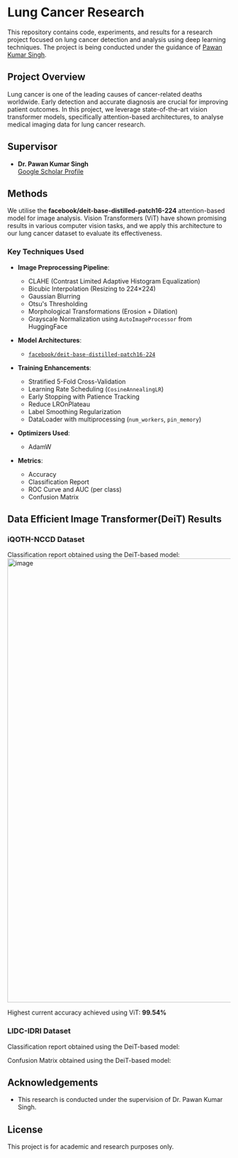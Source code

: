 # Lung Cancer Research

This repository contains code, experiments, and results for a research project focused on lung cancer detection and analysis using deep learning techniques. The project is being conducted under the guidance of [Pawan Kumar Singh](https://scholar.google.co.in/citations?user=LctgJHoAAAAJ&hl=en).

## Project Overview

Lung cancer is one of the leading causes of cancer-related deaths worldwide. Early detection and accurate diagnosis are crucial for improving patient outcomes. In this project, we leverage state-of-the-art vision transformer models, specifically attention-based architectures, to analyse medical imaging data for lung cancer research.

## Supervisor

- **Dr. Pawan Kumar Singh**  
  [Google Scholar Profile](https://scholar.google.co.in/citations?user=LctgJHoAAAAJ&hl=en)

## Methods

We utilise the **facebook/deit-base-distilled-patch16-224** attention-based model for image analysis. Vision Transformers (ViT) have shown promising results in various computer vision tasks, and we apply this architecture to our lung cancer dataset to evaluate its effectiveness.

### Key Techniques Used

- **Image Preprocessing Pipeline**:
  - CLAHE (Contrast Limited Adaptive Histogram Equalization)
  - Bicubic Interpolation (Resizing to 224×224)
  - Gaussian Blurring
  - Otsu's Thresholding
  - Morphological Transformations (Erosion + Dilation)
  - Grayscale Normalization using `AutoImageProcessor` from HuggingFace

- **Model Architectures**:
  - [`facebook/deit-base-distilled-patch16-224`](https://huggingface.co/facebook/deit-base-distilled-patch16-224)

- **Training Enhancements**:
  - Stratified 5-Fold Cross-Validation
  - Learning Rate Scheduling (`CosineAnnealingLR`)
  - Early Stopping with Patience Tracking
  - Reduce LROnPlateau
  - Label Smoothing Regularization
  - DataLoader with multiprocessing (`num_workers`, `pin_memory`)

- **Optimizers Used**:
  - AdamW

- **Metrics**:
  - Accuracy
  - Classification Report
  - ROC Curve and AUC (per class)
  - Confusion Matrix

## Data Efficient Image Transformer(DeiT) Results

### iQOTH-NCCD Dataset
Classification report obtained using the DeiT-based model:
<img width="1000" alt="image" src="https://github.com/user-attachments/assets/f3a95fef-0bd7-4ff5-8681-a237f134e399" />

Highest current accuracy achieved using ViT: **99.54%**

### LIDC-IDRI Dataset

Classification report obtained using the DeiT-based model:

Confusion Matrix obtained using the DeiT-based model:



## Acknowledgements

- This research is conducted under the supervision of Dr. Pawan Kumar Singh.

## License

This project is for academic and research purposes only.
